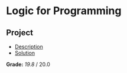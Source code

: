 # Logic for Programming

## Project

-   [Description](Project/Enunciado.pdf)
-   [Solution](Project//Project.pl)

**Grade:** _19.8_ / 20.0
